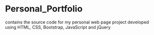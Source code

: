 # Personal_Portfolio
contains the source code for my personal web page project
developed using HTML, CSS, Bootstrap, JavaScript and jQuery


